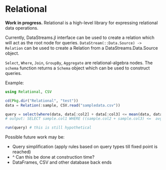 # Relational

**Work in progress.** Relational is a high-level library for expressing relational data operations.

Currently, DataStreams.jl interface can be used to create a relation which will act as the root node for queries. `DataStream(::Data.Source) -> Relation` can be used to create a Relation from a DataStreams.Data.Source object.

`Select`, `Where`, `Join`, `GroupBy`, `Aggregate` are relational-algebra nodes. The `schema` function returns a `Schema` object which can be used to construct queries.


Example:

```julia
using Relational, CSV

cd(Pkg.dir("Relational", "test"))
data = Relation(:sample, CSV.read("sampledata.csv"))

query = select(where(data, data[:col2] + data[:col3] <= mean(data, data[:col4])), data[:col1])
# output: SELECT sample.col1 WHERE ((sample.col2 + sample.col3) <=  avg(sample.col4))

run(query) # this is still hypothetical
```

Possible future work may be:

- Query simplification (apply rules based on query types till fixed point is reached)
- ^ Can this be done at construction time?
- DataFrames, CSV and other database back ends

